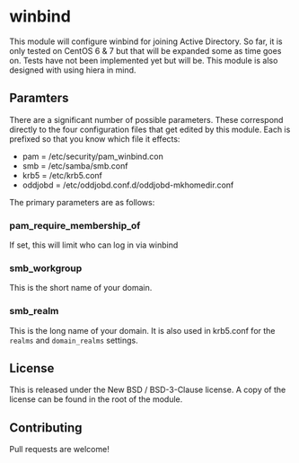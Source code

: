 # winbind

This module will configure winbind for joining Active Directory. So far, it is
only tested on CentOS 6 & 7 but that will be expanded some as time goes on.
Tests have not been implemented yet but will be. This module is also designed
with using hiera in mind.

## Paramters

There are a significant number of possible parameters. These correspond directly
to the four configuration files that get edited by this module. Each is prefixed
so that you know which file it effects:

* pam     = /etc/security/pam_winbind.con
* smb     = /etc/samba/smb.conf
* krb5    = /etc/krb5.conf
* oddjobd = /etc/oddjobd.conf.d/oddjobd-mkhomedir.conf

The primary parameters are as follows:

### pam_require_membership_of

If set, this will limit who can log in via winbind

### smb_workgroup

This is the short name of your domain.

### smb_realm

This is the long name of your domain. It is also used in krb5.conf for the
`realms` and `domain_realms` settings.

## License

This is released under the New BSD / BSD-3-Clause license. A copy of the license
can be found in the root of the module.

## Contributing

Pull requests are welcome!

